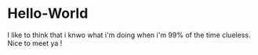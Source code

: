 # Hello-World

I like to think that i knwo what i'm doing when i'm 99% of the time clueless. Nice to meet ya !

